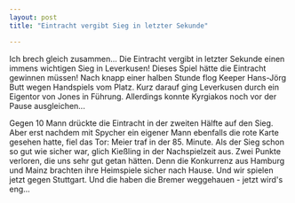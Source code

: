 ```yaml
---
layout: post
title: "Eintracht vergibt Sieg in letzter Sekunde"

---
```


Ich brech gleich zusammen... Die Eintracht vergibt in letzter Sekunde einen immens wichtigen Sieg in Leverkusen! Dieses Spiel hätte die Eintracht gewinnen müssen! Nach knapp einer halben Stunde flog Keeper Hans-Jörg Butt wegen Handspiels vom Platz. Kurz darauf ging Leverkusen durch ein Eigentor von Jones in Führung. Allerdings konnte Kyrgiakos noch vor der Pause ausgleichen...

Gegen 10 Mann drückte die Eintracht in der zweiten Hälfte auf den Sieg. Aber erst nachdem mit Spycher ein eigener Mann ebenfalls die rote Karte gesehen hatte, fiel das Tor: Meier traf in der 85. Minute. Als der Sieg schon so gut wie sicher war, glich Kießling in der Nachspielzeit aus. Zwei Punkte verloren, die uns sehr gut getan hätten. Denn die Konkurrenz aus Hamburg und Mainz brachten ihre Heimspiele sicher nach Hause. Und wir spielen jetzt gegen Stuttgart. Und die haben die Bremer weggehauen - jetzt wird's eng...
